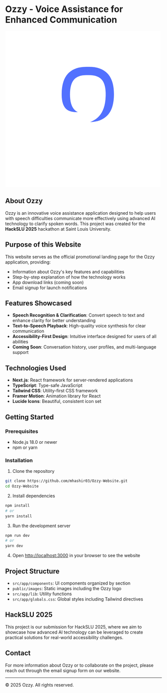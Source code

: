 # Ozzy - Voice Assistance for Enhanced Communication

![Ozzy Logo](public/images/ozzy-logo.png)

## About Ozzy

Ozzy is an innovative voice assistance application designed to help users with speech difficulties communicate more effectively using advanced AI technology to clarify spoken words. This project was created for the **HackSLU 2025** hackathon at Saint Louis University.

## Purpose of this Website

This website serves as the official promotional landing page for the Ozzy application, providing:

- Information about Ozzy's key features and capabilities
- Step-by-step explanation of how the technology works
- App download links (coming soon)
- Email signup for launch notifications

## Features Showcased

- **Speech Recognition & Clarification**: Convert speech to text and enhance clarity for better understanding
- **Text-to-Speech Playback**: High-quality voice synthesis for clear communication
- **Accessibility-First Design**: Intuitive interface designed for users of all abilities
- **Coming Soon**: Conversation history, user profiles, and multi-language support

## Technologies Used

- **Next.js**: React framework for server-rendered applications
- **TypeScript**: Type-safe JavaScript
- **Tailwind CSS**: Utility-first CSS framework
- **Framer Motion**: Animation library for React
- **Lucide Icons**: Beautiful, consistent icon set

## Getting Started

### Prerequisites

- Node.js 18.0 or newer
- npm or yarn

### Installation

1. Clone the repository
```bash
git clone https://github.com/mhashir03/Ozzy-Website.git
cd Ozzy-Website
```

2. Install dependencies
```bash
npm install
# or
yarn install
```

3. Run the development server
```bash
npm run dev
# or
yarn dev
```

4. Open [http://localhost:3000](http://localhost:3000) in your browser to see the website

## Project Structure

- `src/app/components`: UI components organized by section
- `public/images`: Static images including the Ozzy logo
- `src/app/lib`: Utility functions
- `src/app/globals.css`: Global styles including Tailwind directives

## HackSLU 2025

This project is our submission for HackSLU 2025, where we aim to showcase how advanced AI technology can be leveraged to create practical solutions for real-world accessibility challenges.

## Contact

For more information about Ozzy or to collaborate on the project, please reach out through the email signup form on our website.

---

© 2025 Ozzy. All rights reserved.
